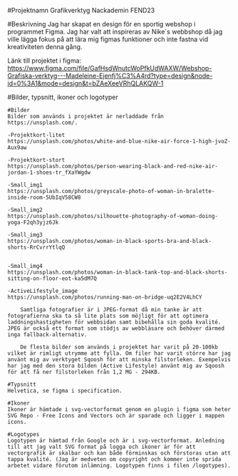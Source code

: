 #Projektnamn 
Grafikverktyg Nackademin FEND23

#Beskrivning
Jag har skapat en design för en sportig webshop i programmet Figma. Jag har valt att inspireras av Nike´s webbshop då jag ville lägga fokus på att lära mig figmas funktioner och inte fastna vid kreativiteten denna gång.  

Länk till projektet i figma: https://www.figma.com/file/GafHsdWnutcWoPfkUdWAXW/Webshop-Grafiska-verktyg---Madeleine-Ejenfj%C3%A4rd?type=design&node-id=0%3A1&mode=design&t=bZAeXeeVRhQLAKQW-1

#Bilder, typsnitt, ikoner och logotyper

    #Bilder
    Bilder som används i projektet är nerladdade från https://unsplash.com/. 

    -Projektkort-litet
    https://unsplash.com/photos/white-and-blue-nike-air-force-1-high-jvoZ-Aux9aw

    -Projektkort-stort
    https://unsplash.com/photos/person-wearing-black-and-red-nike-air-jordan-1-shoes-tr_fXaYWgdw

    -Small_img1
    https://unsplash.com/photos/greyscale-photo-of-woman-in-bralette-inside-room-5UbIqV58CW8

    -Small_img2
    https://unsplash.com/photos/silhouette-photography-of-woman-doing-yoga-F2qh3yjz6Jk

    -Small_img3
    https://unsplash.com/photos/woman-in-black-sports-bra-and-black-shorts-RrCvrrYtlqQ 


    -Small_img4
    https://unsplash.com/photos/woman-in-black-tank-top-and-black-shorts-sitting-on-floor-eot-ka5dM7Q

    -ActiveLifestyle_image
    https://unsplash.com/photos/running-man-on-bridge-uq2E2V4LhCY

        Samtliga fotografier är i JPEG-format då min tanke är att fotografierna ska ta så lite plats som möjligt för att optimera laddningshastigheten för webbsidan samt bibehålla sin goda kvalité. JPEG är också ett format som stödjs av webbläsare och behöver därmed inga fallback-alternativ. 

        De flesta bilder som används i projektet har varit på 20-100kb vilket är rimligt utrymme att fylla. Om filer har varit större har jag använt mig av verktyget Sqoosh för att minska filstorleken. Exempelvis har jag med den stora bilden (Active Lifestyle) använt mig av Sqoosh för att få ner filstorleken från 1,2 MG - 294KB. 

    #Typsnitt
    Helvetica, se figma i specification.

    #Ikoner 
    Ikoner är hämtade i svg-vectorformat genom en plugin i figma som heter SVG Repo - Free Icons and Vectors och är sparade och ligger i mappen icons. 

    #Logotypes
    Logotypen är hämtad från Google och är i svg-vectorformat. Anledning till att jag valt SVG format på logga och ikoner är för att vectorgrafik är skalbar och kan både förminskas och förstoras utan att tappa kvalité. (Jag är medveten om copyright och kommer inte sprida arbetet vidare förutom inlämning. Logotypen finns i filen /logotypes). 




